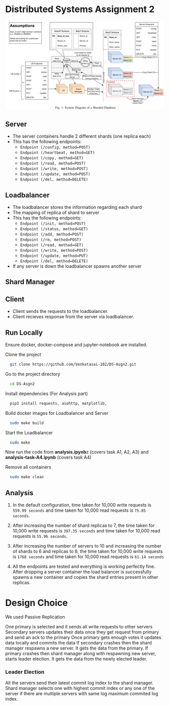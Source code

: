 # Distributed Systems Assignment 2

<!-- ![System Diagram](./shardedDbSystemDiagram.png)
 -->
 <p align="center">
  <img src="./shardedDbSystemDiagram.png" alt="Description of the image">
</p>

## Server

- The server containers handle 2 different shards (one replica each) 
- This has the following endpoints:
    - `Endpoint (/config, method=POST)`
    - `Endpoint (/heartbeat, method=GET)`
    - `Endpoint (/copy, method=GET)`
    - `Endpoint (/read, method=POST)`
    - `Endpoint (/write, method=POST)`
    - `Endpoint (/update, method=POST)`
    - `Endpoint (/del, method=DELETE)`

## Loadbalancer

- The loadbalancer stores the information regarding each shard
- The mapping of replica of shard to server
- This has the following endpoints:
    - `Endpoint (/init, method=POST)`
    - `Endpoint (/status, method=GET)`
    - `Endpoint (/add, method=POST)`
    - `Endpoint (/rm, method=POST)`
    - `Endpoint (/read, method=GET)`
    - `Endpoint (/write, method=POST)`
    - `Endpoint (/update, method=PUT)`
    - `Endpoint (/del, method=DELETE)`
- If any server is down the loadbalancer spawns another server

## Shard Manager

## Client

- Client sends the requests to the loadbalancer.
- Client recieves response from the server via loadbalancer.

## Run Locally
Ensure docker, docker-compose and jupyter-notebook are installed.

Clone the project

```bash
  git clone https://github.com/Venkatasai-102/DS-Asgn2.git
```

Go to the project directory

```bash
  cd DS-Asgn2
```

Install dependencies (For Analysis part)  


```bash
  pip3 install requests, aiohttp, matplotlib, 
```

Build docker images for Loadbalancer and Server

```bash
  sudo make build
```
Start the Loadbalancer

```bash
  sudo make 
```
Now run the code from **analysis.ipynb**z (covers task A1, A2, A3) and **analysis-task-A4.ipynb** (covers task A4)

Remove all containers

```bash
  sudo make clean
```

## Analysis

1. In the default configuration, time taken for 10,000 write requests is `559.99 seconds` and time taken for 10,000 read requests is `75.85 seconds`.

2. After increasing the number of shard replicas to 7, the time taken for 10,000 write requests is `397.35 seconds` and time taken for 10,000 read requests is `55.96 seconds`.

3. After increasing the number of servers to 10 and increasing the number of shards to 6 and replicas to 8, the time taken for 10,000 write requests is `1768 seconds` and time taken for 10,000 read requests is `61.14 seconds`

4. All the endpoints are tested and everything is working perfectly fine. After dropping a server container the load balancer is successfully spawns a new container and copies the shard entries present in other replicas.


# Design Choice

We used Passive Replication

One primary is selected and it sends all write requests to other servers
Secondary servers updates their data once they get request from primary and send an ack to the primary
Once primary gets enough votes it updates data locally and commits the data
If secondary crashes then the shard manager respawns a new server. It gets the data from the primary.
If primary crashes then shard manager along with respawning new server, starts leader election. It gets the data from the newly elected leader. 

### Leader Election
All the servers send their latest commit log index to the shard manager. 
Shard manager selects one with highest commit index or any one of the server if there are multiple servers with same log maximum commited log index.

